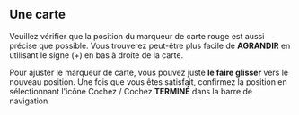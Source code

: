 
## Une carte

Veuillez vérifier que la position du marqueur de carte rouge est aussi précise que possible. Vous trouverez peut-être plus facile de **AGRANDIR** en utilisant le signe (+) en bas à droite de la carte.

Pour ajuster le marqueur de carte, vous pouvez juste **le faire glisser** vers le nouveau
position. Une fois que vous êtes satisfait, confirmez la position en sélectionnant l'icône Cochez / Cochez **TERMINÉ** dans la barre de navigation
  


